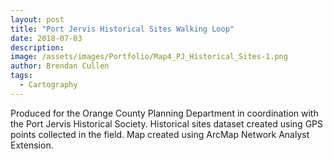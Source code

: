 ```yaml
---
layout: post
title: "Port Jervis Historical Sites Walking Loop"
date: 2018-07-03
description: 
image: /assets/images/Portfolio/Map4_PJ_Historical_Sites-1.png
author: Brendan Cullen
tags:
  - Cartography
---
```


Produced for the Orange County Planning Department in coordination with the Port Jervis Historical Society. Historical sites dataset created using GPS points collected in the field. Map created using ArcMap Network Analyst Extension.
